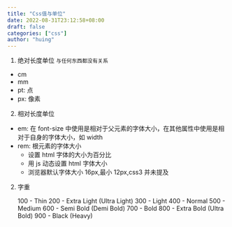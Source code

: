 ```yaml
---
title: "Css值与单位"
date: 2022-08-31T23:12:58+08:00
draft: false
categories: ["css"]
author: "huing"
---
```


1. 绝对长度单位 `与任何东西都没有关系`

- cm
- mm
- pt: 点
- px: 像素

2. 相对长度单位

- em: 在 font-size 中使用是相对于父元素的字体大小，在其他属性中使用是相对于自身的字体大小，如 width
- rem: 根元素的字体大小
  - 设置 html 字体的大小为百分比
  - 用 js 动态设置 html 字体大小
  - 浏览器默认字体大小 16px,最小 12px,css3 并未提及

2. 字重

   100 - Thin
   200 - Extra Light (Ultra Light)
   300 - Light
   400 - Normal
   500 - Medium
   600 - Semi Bold (Demi Bold)
   700 - Bold
   800 - Extra Bold (Ultra Bold)
   900 - Black (Heavy)
